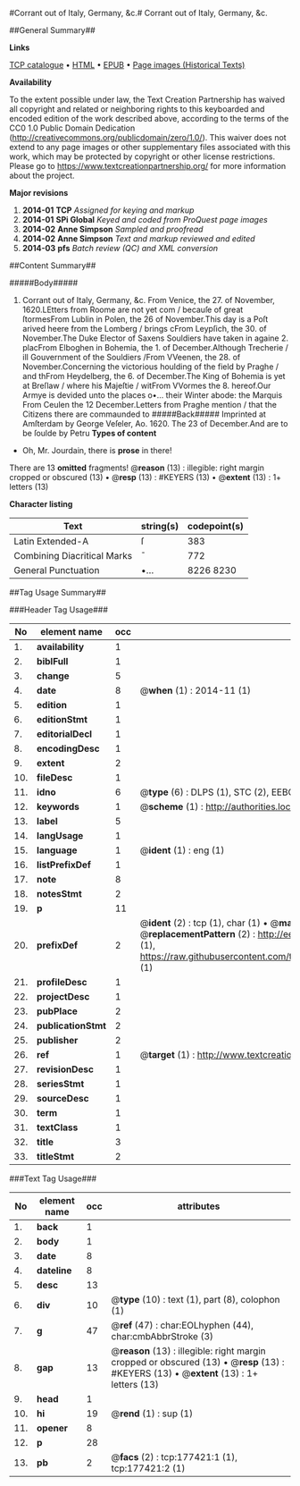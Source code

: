 #Corrant out of Italy, Germany, &c.#
Corrant out of Italy, Germany, &c.

##General Summary##

**Links**

[TCP catalogue](http://www.ota.ox.ac.uk/tcp/)  • 
[HTML](http://tei.it.ox.ac.uk/tcp/Texts-HTML/free/B14/B14971.html)  • 
[EPUB](http://tei.it.ox.ac.uk/tcp/Texts-EPUB/free/B14/B14971.epub) • 
[Page images (Historical Texts)](https://historicaltexts.jisc.ac.uk/eebo-99854715e)

**Availability**

To the extent possible under law, the Text Creation Partnership has waived all copyright and related or neighboring rights to this keyboarded and encoded edition of the work described above, according to the terms of the CC0 1.0 Public Domain Dedication (http://creativecommons.org/publicdomain/zero/1.0/). This waiver does not extend to any page images or other supplementary files associated with this work, which may be protected by copyright or other license restrictions. Please go to https://www.textcreationpartnership.org/ for more information about the project.

**Major revisions**

1. __2014-01__ __TCP__ *Assigned for keying and markup*
1. __2014-01__ __SPi Global__ *Keyed and coded from ProQuest page images*
1. __2014-02__ __Anne Simpson__ *Sampled and proofread*
1. __2014-02__ __Anne Simpson__ *Text and markup reviewed and edited*
1. __2014-03__ __pfs__ *Batch review (QC) and XML conversion*

##Content Summary##

#####Body#####

1. Corrant out of Italy, Germany, &c.
From Venice, the 27. of November, 1620.LEtters from Roome are not yet com / becauſe of great ſtormesFrom Lublin in Polen, the 26 of November.This day is a Poſt arived heere from the Lomberg / brings cFrom Leypſich, the 30. of November.The Duke Elector of Saxens Souldiers have taken in againe 2. placFrom Elboghen in Bohemia, the 1. of December.Although Trecherie / ill Gouvernment of the Souldiers /From VVeenen, the 28. of November.Concerning the victorious houlding of the field by Praghe / and thFrom Heydelberg, the 6. of December.The King of Bohemia is yet at Breſlaw / where his Majeſtie / witFrom VVormes the 8. hereof.Our Armye is devided unto the places o•… their Winter abode: the Marquis From Ceulen the 12 December.Letters from Praghe mention / that the Citizens there are commaunded to 
#####Back#####
Imprinted at Amſterdam by George Veſeler, Ao. 1620. The 23 of December.And are to be ſoulde by Petru
**Types of content**

  * Oh, Mr. Jourdain, there is **prose** in there!

There are 13 **omitted** fragments! 
 @__reason__ (13) : illegible: right margin cropped or obscured (13)  •  @__resp__ (13) : #KEYERS (13)  •  @__extent__ (13) : 1+ letters (13)

**Character listing**


|Text|string(s)|codepoint(s)|
|---|---|---|
|Latin Extended-A|ſ|383|
|Combining             Diacritical Marks|̄|772|
|General Punctuation|•…|8226 8230|

##Tag Usage Summary##

###Header Tag Usage###

|No|element name|occ|attributes|
|---|---|---|---|
|1.|__availability__|1||
|2.|__biblFull__|1||
|3.|__change__|5||
|4.|__date__|8| @__when__ (1) : 2014-11 (1)|
|5.|__edition__|1||
|6.|__editionStmt__|1||
|7.|__editorialDecl__|1||
|8.|__encodingDesc__|1||
|9.|__extent__|2||
|10.|__fileDesc__|1||
|11.|__idno__|6| @__type__ (6) : DLPS (1), STC (2), EEBO-CITATION (1), PROQUEST (1), VID (1)|
|12.|__keywords__|1| @__scheme__ (1) : http://authorities.loc.gov/ (1)|
|13.|__label__|5||
|14.|__langUsage__|1||
|15.|__language__|1| @__ident__ (1) : eng (1)|
|16.|__listPrefixDef__|1||
|17.|__note__|8||
|18.|__notesStmt__|2||
|19.|__p__|11||
|20.|__prefixDef__|2| @__ident__ (2) : tcp (1), char (1)  •  @__matchPattern__ (2) : ([0-9\-]+):([0-9IVX]+) (1), (.+) (1)  •  @__replacementPattern__ (2) : http://eebo.chadwyck.com/downloadtiff?vid=$1&page=$2 (1), https://raw.githubusercontent.com/textcreationpartnership/Texts/master/tcpchars.xml#$1 (1)|
|21.|__profileDesc__|1||
|22.|__projectDesc__|1||
|23.|__pubPlace__|2||
|24.|__publicationStmt__|2||
|25.|__publisher__|2||
|26.|__ref__|1| @__target__ (1) : http://www.textcreationpartnership.org/docs/. (1)|
|27.|__revisionDesc__|1||
|28.|__seriesStmt__|1||
|29.|__sourceDesc__|1||
|30.|__term__|1||
|31.|__textClass__|1||
|32.|__title__|3||
|33.|__titleStmt__|2||


###Text Tag Usage###

|No|element name|occ|attributes|
|---|---|---|---|
|1.|__back__|1||
|2.|__body__|1||
|3.|__date__|8||
|4.|__dateline__|8||
|5.|__desc__|13||
|6.|__div__|10| @__type__ (10) : text (1), part (8), colophon (1)|
|7.|__g__|47| @__ref__ (47) : char:EOLhyphen (44), char:cmbAbbrStroke (3)|
|8.|__gap__|13| @__reason__ (13) : illegible: right margin cropped or obscured (13)  •  @__resp__ (13) : #KEYERS (13)  •  @__extent__ (13) : 1+ letters (13)|
|9.|__head__|1||
|10.|__hi__|19| @__rend__ (1) : sup (1)|
|11.|__opener__|8||
|12.|__p__|28||
|13.|__pb__|2| @__facs__ (2) : tcp:177421:1 (1), tcp:177421:2 (1)|
